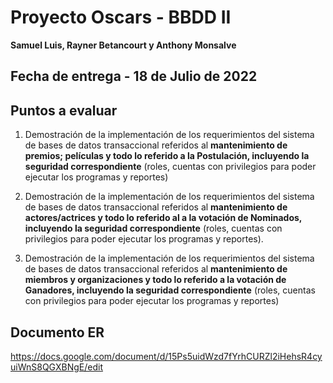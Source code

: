 # Proyecto Oscars - BBDD II

 **Samuel Luis, Rayner Betancourt y Anthony Monsalve** 
 ## Fecha de entrega - 18 de Julio de 2022

## Puntos a evaluar

 1. Demostración de la implementación de los requerimientos del sistema de bases de datos transaccional referidos al **mantenimiento de premios; películas y todo lo referido a la Postulación, incluyendo la seguridad correspondiente** (roles, cuentas con privilegios para poder ejecutar los programas y reportes)
 2. Demostración de la implementación de los requerimientos del sistema de bases de datos transaccional referidos al **mantenimiento de actores/actrices y todo lo referido al a la votación de Nominados, incluyendo la seguridad correspondiente** (roles, cuentas con privilegios para poder ejecutar los programas y reportes).
    
2.  Demostración de la implementación de los requerimientos del sistema de bases de datos transaccional referidos al **mantenimiento de miembros y organizaciones y todo lo referido a la votación de Ganadores, incluyendo la seguridad correspondiente** (roles, cuentas con privilegios para poder ejecutar los programas y reportes)

## Documento ER
https://docs.google.com/document/d/15Ps5uidWzd7fYrhCURZl2iHehsR4cyuiWnS8QGXBNgE/edit
